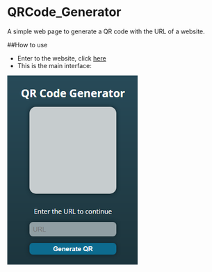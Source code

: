 # QRCode_Generator

A simple web page to generate a QR code with the URL of a website.

##How to use

- Enter to the website, click [here](https://github.com/PedroHigueraG)
- This is the main interface:
<p>
  <img src="assets/page1.png" />
</p>
